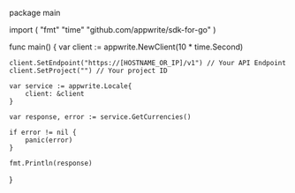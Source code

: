 package main

import (
    "fmt"
    "time"
    "github.com/appwrite/sdk-for-go"
)

func main() {
    var client := appwrite.NewClient(10 * time.Second)

    client.SetEndpoint("https://[HOSTNAME_OR_IP]/v1") // Your API Endpoint
    client.SetProject("") // Your project ID

    var service := appwrite.Locale{
        client: &client
    }

    var response, error := service.GetCurrencies()

    if error != nil {
        panic(error)
    }

    fmt.Println(response)
}
